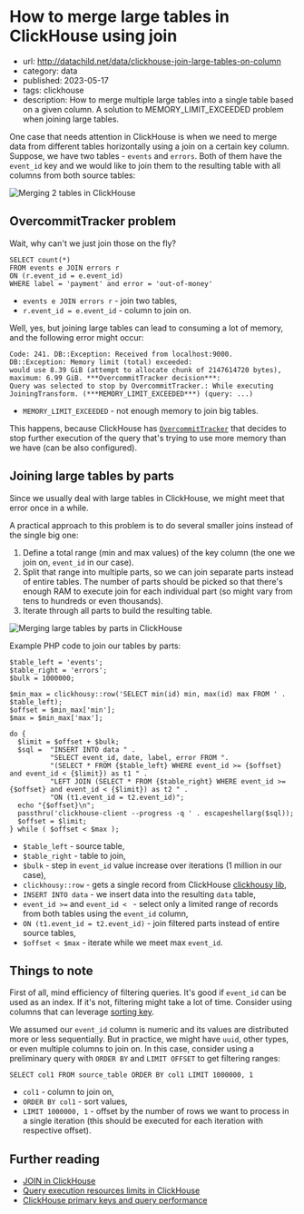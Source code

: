 # How to merge large tables in ClickHouse using join
* url: http://datachild.net/data/clickhouse-join-large-tables-on-column
* category: data
* published: 2023-05-17
* tags: clickhouse
* description: How to merge multiple large tables into a single table based on a given column. A solution to MEMORY_LIMIT_EXCEEDED problem when joining large tables.

One case that needs attention in ClickHouse is when we need to merge data from different tables horizontally using a join on a certain key column. Suppose, we have two tables - `events` and `errors`. Both of them have the `event_id` key and we would like to join them to the resulting table with all columns from both source tables:

![Merging 2 tables in ClickHouse](/articles/clickhouse-join-large-tables-on-column/merge-tables.png)

## OvercommitTracker problem

Wait, why can't we just join those on the fly?

```
SELECT count(*)
FROM events e JOIN errors r
ON (r.event_id = e.event_id)
WHERE label = 'payment' and error = 'out-of-money'
```
* `events e JOIN errors r` - join two tables,
* `r.event_id = e.event_id` - column to join on.

Well, yes, but joining large tables can lead to consuming a lot of memory, and the following error might occur:

```
Code: 241. DB::Exception: Received from localhost:9000.
DB::Exception: Memory limit (total) exceeded: 
would use 8.39 GiB (attempt to allocate chunk of 2147614720 bytes),
maximum: 6.99 GiB. ***OvercommitTracker decision***:
Query was selected to stop by OvercommitTracker.: While executing JoiningTransform. (***MEMORY_LIMIT_EXCEEDED***) (query: ...)
```
* `MEMORY_LIMIT_EXCEEDED` - not enough memory to join big tables.

This happens, because ClickHouse has [`OvercommitTracker`](https://clickhouse.com/docs/en/operations/settings/memory-overcommit) that decides to stop further execution of the query that's trying to use more memory than we have (can be also configured).

## Joining large tables by parts

Since we usually deal with large tables in ClickHouse, we might meet that error once in a while.

A practical approach to this problem is to do several smaller joins instead of the single big one:

1. Define a total range (min and max values) of the key column (the one we join on, `event_id` in our case).
2. Split that range into multiple parts, so we can join separate parts instead of entire tables. The number of parts should be picked so that there's enough RAM to execute join for each individual part (so might vary from tens to hundreds or even thousands).
3. Iterate through all parts to build the resulting table.

![Merging large tables by parts in ClickHouse](/articles/clickhouse-join-large-tables-on-column/merge-by-parts.png)

Example PHP code to join our tables by parts:

```
$table_left = 'events';
$table_right = 'errors';
$bulk = 1000000;

$min_max = clickhousy::row('SELECT min(id) min, max(id) max FROM ' . $table_left);
$offset = $min_max['min'];
$max = $min_max['max'];

do {
  $limit = $offset + $bulk;
  $sql =  "INSERT INTO data " .
          "SELECT event_id, date, label, error FROM ". 
          "(SELECT * FROM {$table_left} WHERE event_id >= {$offset} and event_id < {$limit}) as t1 " .
          "LEFT JOIN (SELECT * FROM {$table_right} WHERE event_id >= {$offset} and event_id < {$limit}) as t2 " .
          "ON (t1.event_id = t2.event_id)";
  echo "{$offset}\n";
  passthru('clickhouse-client --progress -q ' . escapeshellarg($sql));
  $offset = $limit;
} while ( $offset < $max );
```
* `$table_left` - source table,
* `$table_right` - table to join,
* `$bulk` - step in `event_id` value increase over iterations (1 million in our case),
* `clickhousy::row` - gets a single record from ClickHouse [clickhousy lib](https://github.com/mrcrypster/clickhousy),
* `INSERT INTO data` - we insert data into the resulting `data` table,
* `event_id >=` and `event_id < ` - select only a limited range of records from both tables using the `event_id` column,
* `ON (t1.event_id = t2.event_id)` - join filtered parts instead of entire source tables,
* `$offset < $max` - iterate while we meet max `event_id`.

## Things to note

First of all, mind efficiency of filtering queries. It's good if `event_id` can be used as an index. If it's not, filtering might take a lot of time. Consider using columns that can leverage [sorting key](https://medium.com/datadenys/improving-clickhouse-query-performance-tuning-key-order-f406db7cfeb9).

We assumed our `event_id` column is numeric and its values are distributed more or less sequentially. But in practice, we might have `uuid`, other types, or even multiple columns to join on. In this case, consider using a preliminary query with `ORDER BY` and `LIMIT OFFSET` to get filtering ranges:

```
SELECT col1 FROM source_table ORDER BY col1 LIMIT 1000000, 1
```
* `col1` - column to join on,
* `ORDER BY col1` - sort values,
* `LIMIT 1000000, 1` - offset by the number of rows we want to process in a single iteration (this should be executed for each iteration with respective offset).

## Further reading
* [JOIN in ClickHouse](https://clickhouse.com/docs/en/sql-reference/statements/select/join)
* [Query execution resources limits in ClickHouse](https://clickhouse.com/docs/en/operations/settings/query-complexity)
* [ClickHouse primary keys and query performance](https://medium.com/datadenys/how-clickhouse-primary-key-works-and-how-to-choose-it-4aaf3bf4a8b9)